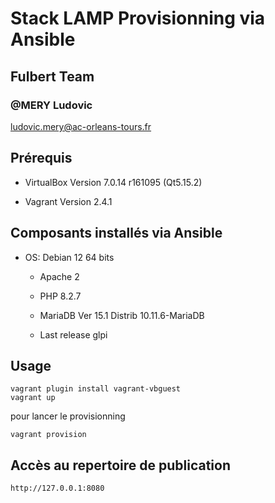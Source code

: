 # Stack LAMP Provisionning via Ansible

## Fulbert Team

### @MERY Ludovic

ludovic.mery@ac-orleans-tours.fr

## Prérequis

* VirtualBox	Version 7.0.14 r161095 (Qt5.15.2)

* Vagrant	Version 2.4.1

## Composants installés via Ansible

* OS: Debian 12 64 bits
  
  * Apache 2
  
  * PHP 8.2.7

  * MariaDB Ver 15.1 Distrib 10.11.6-MariaDB

  * Last release glpi

## Usage

    vagrant plugin install vagrant-vbguest
    vagrant up

pour lancer le provisionning

    vagrant provision

## Accès au repertoire de publication

    http://127.0.0.1:8080
